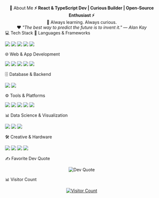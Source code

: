 <div align="center">
💫 About Me
<strong>⚡ React & TypeScript Dev | Curious Builder | Open-Source Enthusiast ⚡</strong><br/>
🌱 Always learning. Always curious.<br/>
❤️ <em>"The best way to predict the future is to invent it." — Alan Kay</em>

</div>
💻 Tech Stack
🧠 Languages & Frameworks
<p> <img src="https://img.shields.io/badge/JavaScript-F7DF1E?style=for-the-badge&logo=javascript&logoColor=black" /> <img src="https://img.shields.io/badge/TypeScript-3178C6?style=for-the-badge&logo=typescript&logoColor=white" /> <img src="https://img.shields.io/badge/Python-3776AB?style=for-the-badge&logo=python&logoColor=white" /> <img src="https://img.shields.io/badge/Java-ED8B00?style=for-the-badge&logo=openjdk&logoColor=white" /> <img src="https://img.shields.io/badge/Kotlin-7F52FF?style=for-the-badge&logo=kotlin&logoColor=white" /> </p>
🌐 Web & App Development
<p> <img src="https://img.shields.io/badge/React-20232A?style=for-the-badge&logo=react&logoColor=61DAFB" /> <img src="https://img.shields.io/badge/Next.js-000000?style=for-the-badge&logo=nextdotjs&logoColor=white" /> <img src="https://img.shields.io/badge/Express.js-404d59?style=for-the-badge&logo=express&logoColor=white" /> <img src="https://img.shields.io/badge/Bootstrap-7952B3?style=for-the-badge&logo=bootstrap&logoColor=white" /> <img src="https://img.shields.io/badge/HTML5-E34F26?style=for-the-badge&logo=html5&logoColor=white" /> </p>
🗄️ Database & Backend
<p> <img src="https://img.shields.io/badge/MongoDB-4EA94B?style=for-the-badge&logo=mongodb&logoColor=white" /> <img src="https://img.shields.io/badge/Firebase-FFCA28?style=for-the-badge&logo=firebase&logoColor=black" /> </p>
⚙️ Tools & Platforms
<p> <img src="https://img.shields.io/badge/Git-F05033?style=for-the-badge&logo=git&logoColor=white" /> <img src="https://img.shields.io/badge/GitHub-121013?style=for-the-badge&logo=github&logoColor=white" /> <img src="https://img.shields.io/badge/Netlify-00C7B7?style=for-the-badge&logo=netlify&logoColor=white" /> <img src="https://img.shields.io/badge/Vercel-000000?style=for-the-badge&logo=vercel&logoColor=white" /> <img src="https://img.shields.io/badge/GitHub%20Pages-121013?style=for-the-badge&logo=github&logoColor=white" /> </p>
📊 Data Science & Visualization
<p> <img src="https://img.shields.io/badge/NumPy-013243?style=for-the-badge&logo=numpy&logoColor=white" /> <img src="https://img.shields.io/badge/Pandas-150458?style=for-the-badge&logo=pandas&logoColor=white" /> <img src="https://img.shields.io/badge/Matplotlib-ffffff?style=for-the-badge&logo=matplotlib&logoColor=black" /> </p>
🛠️ Creative & Hardware
<p> <img src="https://img.shields.io/badge/Photoshop-31A8FF?style=for-the-badge&logo=adobe-photoshop&logoColor=white" /> <img src="https://img.shields.io/badge/Canva-00C4CC?style=for-the-badge&logo=canva&logoColor=white" /> <img src="https://img.shields.io/badge/Arduino-00979D?style=for-the-badge&logo=arduino&logoColor=white" /> <img src="https://img.shields.io/badge/RaspberryPi-C51A4A?style=for-the-badge&logo=raspberry-pi&logoColor=white" /> </p>
✍️ Favorite Dev Quote
<p align="center"> <img src="https://quotes-github-readme.vercel.app/api?type=horizontal&theme=merko" alt="Dev Quote" /> </p>
📊 Visitor Count
<p align="center"> <a href="https://visitcount.itsvg.in"> <img src="https://visitcount.itsvg.in/api?id=jsackitey1&icon=0&color=1" alt="Visitor Count" /> </a> </p>
